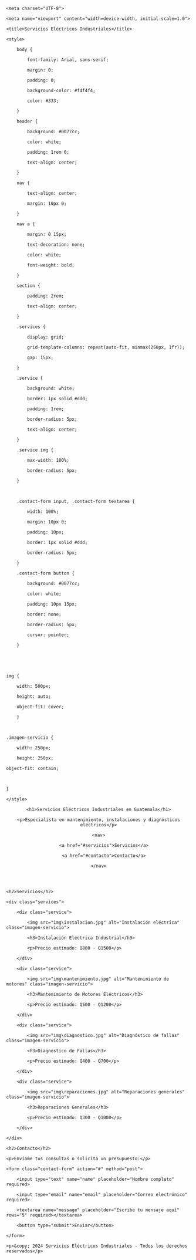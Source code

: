 

<html lang="es">

<head>

    <meta charset="UTF-8">

    <meta name="viewport" content="width=device-width, initial-scale=1.0">

    <title>Servicios Eléctricos Industriales</title>

    <style>

        body {

            font-family: Arial, sans-serif;

            margin: 0;

            padding: 0;

            background-color: #f4f4f4;

            color: #333;

        }

        header {

            background: #0077cc;

            color: white;

            padding: 1rem 0;

            text-align: center;

        }

        nav {

            text-align: center;

            margin: 10px 0;

        }

        nav a {

            margin: 0 15px;

            text-decoration: none;

            color: white;

            font-weight: bold;

        }

        section {

            padding: 2rem;

            text-align: center;

        }

        .services {

            display: grid;

            grid-template-columns: repeat(auto-fit, minmax(250px, 1fr));

            gap: 15px;

        }

        .service {

            background: white;

            border: 1px solid #ddd;

            padding: 1rem;

            border-radius: 5px;

            text-align: center;

        }

        .service img {

            max-width: 100%;

            border-radius: 5px;

        }

        

        .contact-form input, .contact-form textarea {

            width: 100%;

            margin: 10px 0;

            padding: 10px;

            border: 1px solid #ddd;

            border-radius: 5px;

        }

        .contact-form button {

            background: #0077cc;

            color: white;

            padding: 10px 15px;

            border: none;

            border-radius: 5px;

            cursor: pointer;

        }



	

	img {

        width: 500px;

        height: auto;

        object-fit: cover; 

    	}



	.imagen-servicio {

        width: 250px;

        height: 250px;         

	object-fit: contain; 



	}

    </style>

</head>

<body>



<header>

    <h1>Servicios Eléctricos Industriales en Guatemala</h1>

    <p>Especialista en mantenimiento, instalaciones y diagnósticos eléctricos</p>

    <nav>

        <a href="#servicios">Servicios</a>

        <a href="#contacto">Contacto</a>

    </nav>

</header>



<section id="servicios">

    <h2>Servicios</h2>

    <div class="services">

        <div class="service">

            <img src="img\instalacion.jpg" alt="Instalación eléctrica" class="imagen-servicio">

            <h3>Instalación Eléctrica Industrial</h3>

            <p>Precio estimado: Q800 - Q1500</p>

        </div>

        <div class="service">

            <img src="img\mantenimiento.jpg" alt="Mantenimiento de motores" class="imagen-servicio">

            <h3>Mantenimiento de Motores Eléctricos</h3>

            <p>Precio estimado: Q500 - Q1200</p>

        </div>

        <div class="service">

            <img src="img\diagnostico.jpg" alt="Diagnóstico de fallas" class="imagen-servicio">

            <h3>Diagnóstico de Fallas</h3>

            <p>Precio estimado: Q400 - Q700</p>

        </div>

        <div class="service">

            <img src="img\reparaciones.jpg" alt="Reparaciones generales" class="imagen-servicio">

            <h3>Reparaciones Generales</h3>

            <p>Precio estimado: Q300 - Q1000</p>

        </div>

    </div>

</section>



<section id="contacto">

    <h2>Contacto</h2>

    <p>Envíame tus consultas o solicita un presupuesto:</p>

    <form class="contact-form" action="#" method="post">

        <input type="text" name="name" placeholder="Nombre completo" required>

        <input type="email" name="email" placeholder="Correo electrónico" required>

        <textarea name="message" placeholder="Escribe tu mensaje aquí" rows="5" required></textarea>

        <button type="submit">Enviar</button>

    </form>

</section>



<footer>

    <p>&copy; 2024 Servicios Eléctricos Industriales - Todos los derechos reservados</p>

</footer>



</body>

</html>
